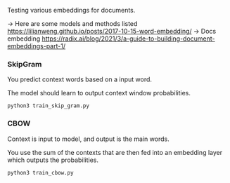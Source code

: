 Testing various embeddings for documents.


-> Here are some models and methods listed https://lilianweng.github.io/posts/2017-10-15-word-embedding/
-> Docs embedding https://radix.ai/blog/2021/3/a-guide-to-building-document-embeddings-part-1/

### SkipGram
You predict context words based on a input word.

The model should learn to output context window probabilities.

```
python3 train_skip_gram.py
```

### CBOW
Context is input to model, and output is the main words.

You use the sum of the contexts that are then fed into an embedding layer which outputs the probabilities.

```
python3 train_cbow.py
```
